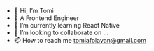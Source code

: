 - 👋 Hi, I’m Tomi
- 👀 A Frontend Engineer 
- 🌱 I’m currently learning React Native
- 💞️ I’m looking to collaborate on ...
- 📫 How to reach me tomiafolayan@gmail.com

<!---
Tomiogunsan/Tomiogunsan is a ✨ special ✨ repository because its `README.md` (this file) appears on your GitHub profile.
You can click the Preview link to take a look at your changes.
--->
